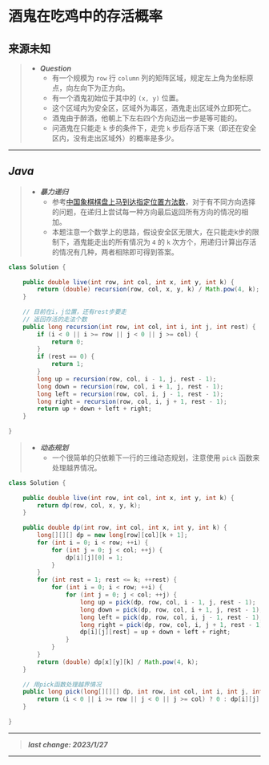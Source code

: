 # 酒鬼在吃鸡中的存活概率

## 来源未知

> - ***Question***
>   - 有一个规模为 `row` 行 `column` 列的矩阵区域，规定左上角为坐标原点，向左向下为正方向。
>   - 有一个酒鬼初始位于其中的 `(x, y)` 位置。
>   - 这个区域内为安全区，区域外为毒区，酒鬼走出区域外立即死亡。
>   - 酒鬼由于醉酒，他朝上下左右四个方向迈出一步是等可能的。
>   - 问酒鬼在只能走 `k` 步的条件下，走完 `k` 步后存活下来（即还在安全区内，没有走出区域外）的概率是多少。

---

## *Java*

> - ***暴力递归***
>   - 参考[中国象棋棋盘上马到达指定位置方法数](中国象棋棋盘上马到达指定位置方法数.md)，对于有不同方向选择的问题，在递归上尝试每一种方向最后返回所有方向的情况的相加。
>   - 本题注意一个数学上的思路，假设安全区无限大，在只能走k步的限制下，酒鬼能走出的所有情况为 `4` 的 `k` 次方个，用递归计算出存活的情况有几种，两者相除即可得到答案。

```java
class Solution {
    
    public double live(int row, int col, int x, int y, int k) {
        return (double) recursion(row, col, x, y, k) / Math.pow(4, k);
    }
    
    // 目前在i，j位置，还有rest步要走
    // 返回存活的走法个数
    public long recursion(int row, int col, int i, int j, int rest) {
        if (i < 0 || i >= row || j < 0 || j >= col) {
            return 0;
        }
        if (rest == 0) {
            return 1;
        }
        long up = recursion(row, col, i - 1, j, rest - 1);
        long down = recursion(row, col, i + 1, j, rest - 1);
        long left = recursion(row, col, i, j - 1, rest - 1);
        long right = recursion(row, col, i, j + 1, rest - 1);
        return up + down + left + right;
    }
    
}
```

> - ***动态规划***
>   - 一个很简单的只依赖下一行的三维动态规划，注意使用 `pick` 函数来处理越界情况。

```java
class Solution {
    
    public double live(int row, int col, int x, int y, int k) {
        return dp(row, col, x, y, k);
    }
    
    public double dp(int row, int col, int x, int y, int k) {
        long[][][] dp = new long[row][col][k + 1];
        for (int i = 0; i < row; ++i) {
            for (int j = 0; j < col; ++j) {
                dp[i][j][0] = 1;
            }
        }
        for (int rest = 1; rest <= k; ++rest) {
            for (int i = 0; i < row; ++i) {
                for (int j = 0; j < col; ++j) {
                    long up = pick(dp, row, col, i - 1, j, rest - 1);
                    long down = pick(dp, row, col, i + 1, j, rest - 1);
                    long left = pick(dp, row, col, i, j - 1, rest - 1);
                    long right = pick(dp, row, col, i, j + 1, rest - 1);
                    dp[i][j][rest] = up + down + left + right;
                }
            }
        }
        return (double) dp[x][y][k] / Math.pow(4, k);
    }
    
    // 用pick函数处理越界情况
    public long pick(long[][][] dp, int row, int col, int i, int j, int rest) {
        return (i < 0 || i >= row || j < 0 || j >= col) ? 0 : dp[i][j][rest];
    }
    
}
```

---

> ***last change: 2023/1/27***

---
